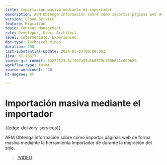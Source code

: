 ```yaml
---
title: Importación masiva mediante el importador
description: AEM Obtenga información sobre cómo importar páginas web de forma masiva mediante la herramienta Importador de durante la migración del sitio.
version: Cloud Service
feature: Migration
topic: Content Management
role: Developer, User, Architect
level: Intermediate, Experienced
doc-type: Technical Video
duration: 208
last-substantial-update: 2024-06-07T00:00:00Z
jira: KT-15677
source-git-commit: 6a22f523c5cf997a59a5b8579c168b641c009b20
workflow-type: tm+mt
source-wordcount: '40'
ht-degree: 0%

---
```



# Importación masiva mediante el importador

{{edge-delivery-services}}

AEM Obtenga información sobre cómo importar páginas web de forma masiva mediante la herramienta Importador de durante la migración del sitio.

>[!VIDEO](https://video.tv.adobe.com/v/3429597/?learn=on)
